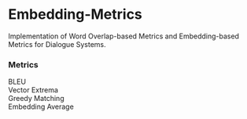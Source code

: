 # Embedding-Metrics
Implementation of Word Overlap-based Metrics and Embedding-based Metrics for Dialogue Systems.

### Metrics
BLEU  
Vector Extrema  
Greedy Matching  
Embedding Average  
